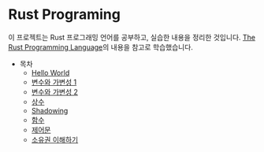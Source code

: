 # Rust Programing

이 프로젝트는 Rust 프로그래밍 언어를 공부하고, 실습한 내용을 정리한 것입니다. [The Rust Programming Language](https://rinthel.github.io/rust-lang-book-ko/foreword.html)의 내용을 참고로 학습했습니다. 

* 목차
    * [Hello World](hello/README.md)
    * [변수와 가변성 1](vars/README.md)
    * [변수와 가변성 2](vars2/README.md)
    * [상수](consts/README.md)
    * [Shadowing](shadowing/README.md)
    * [함수](funcs/README.md)
    * [제어문](control/README.md)
    * [소유권 이해하기](ownership/README.md)




